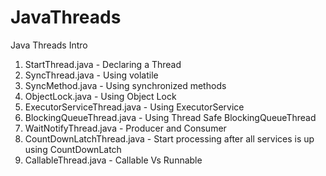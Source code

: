 # JavaThreads

Java Threads Intro

1. StartThread.java  - Declaring a Thread
2. SyncThread.java  - Using volatile
3. SyncMethod.java - Using synchronized methods
4. ObjectLock.java - Using Object Lock
5. ExecutorServiceThread.java - Using ExecutorService
6. BlockingQueueThread.java - Using Thread Safe BlockingQueueThread 
7. WaitNotifyThread.java - Producer and Consumer
8. CountDownLatchThread.java - Start processing after all services is up using CountDownLatch
9. CallableThread.java - Callable Vs Runnable
 
